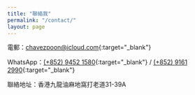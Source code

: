 ```yaml
---
title: "聯絡我"
permalink: "/contact/"
layout: page
---
```


電郵：[chavezpoon@icloud.com](mailto:chavezpoon@icloud.com){:target="_blank"}

WhatsApp：[(+852) 9452 1580](http://wa.me/85294521580){:target="_blank"} / [(+852) 9161 2990](http://wa.me/85291612990){:target="_blank"} 

聯絡地址：香港九龍油麻地窩打老道31-39A
